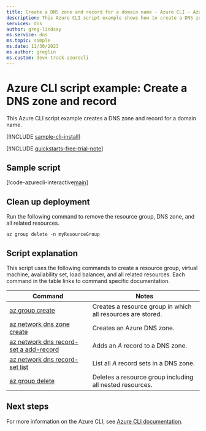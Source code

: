 ```yaml
---
title: Create a DNS zone and record for a domain name - Azure CLI - Azure DNS
description: This Azure CLI script example shows how to create a DNS zone and record for a domain name
services: dns
author: greg-lindsay
ms.service: dns
ms.topic: sample
ms.date: 11/30/2023
ms.author: greglin 
ms.custom: devx-track-azurecli
---
```


# Azure CLI script example: Create a DNS zone and record

This Azure CLI script example creates a DNS zone and record for a domain name. 

[!INCLUDE [sample-cli-install](../../../includes/sample-cli-install.md)]

[!INCLUDE [quickstarts-free-trial-note](~/reusable-content/ce-skilling/azure/includes/quickstarts-free-trial-note.md)]

## Sample script

[!code-azurecli-interactive[main](../../../cli_scripts/dns/create-dns-zone-and-record/create-dns-zone-and-record.sh "Create DNS zone and record")]

## Clean up deployment 

Run the following command to remove the resource group, DNS zone, and all related resources.

```azurecli
az group delete -n myResourceGroup
```

## Script explanation

This script uses the following commands to create a resource group, virtual machine, availability set, load balancer, and all related resources. Each command in the table links to command specific documentation.

| Command | Notes |
|---|---|
| [az group create](/cli/azure/group#az-group-create) | Creates a resource group in which all resources are stored. |
| [az network dns zone create](/cli/azure/network/dns/zone#az-network-dns-zone-create) | Creates an Azure DNS zone. |
| [az network dns record-set a add-record](/cli/azure/network/dns/record-set) | Adds an *A* record to a DNS zone. |
| [az network dns record-set list](/cli/azure/network/dns/record-set) | List all *A* record sets in a DNS zone. |
| [az group delete](/cli/azure/vm/extension#az-vm-extension-set) | Deletes a resource group including all nested resources. |

## Next steps

For more information on the Azure CLI, see [Azure CLI documentation](/cli/azure).